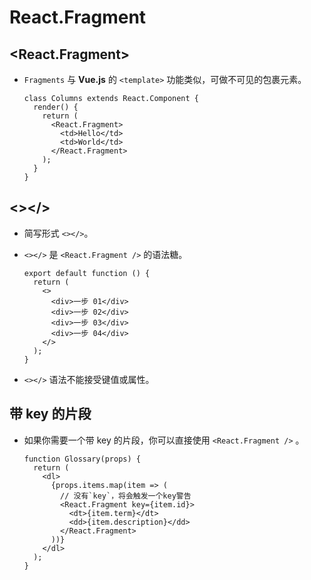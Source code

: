 # React.Fragment

## \<React.Fragment>

  - `Fragments` 与 **Vue.js** 的 `<template>` 功能类似，可做不可见的包裹元素。

    ```react&#x20;jsx
    class Columns extends React.Component {
      render() {
        return (
          <React.Fragment>
            <td>Hello</td>
            <td>World</td>
          </React.Fragment>
        );
      }
    }
    ```

## <>\</>

  - 简写形式 `<></>`。

  - `<></>` 是 `<React.Fragment />` 的语法糖。

    ```react&#x20;jsx
    export default function () {
      return (
        <>
          <div>一步 01</div>
          <div>一步 02</div>
          <div>一步 03</div>
          <div>一步 04</div>
        </>
      );
    }
    ```

  - `<></>` 语法不能接受键值或属性。

## 带 key 的片段

  - 如果你需要一个带 key 的片段，你可以直接使用 `<React.Fragment />` 。

    ```react&#x20;jsx
    function Glossary(props) {
      return (
        <dl>
          {props.items.map(item => (
            // 没有`key`，将会触发一个key警告
            <React.Fragment key={item.id}>
              <dt>{item.term}</dt>
              <dd>{item.description}</dd>
            </React.Fragment>
          ))}
        </dl>
      );
    }
    ```

